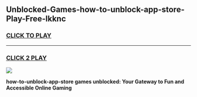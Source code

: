 
## Unblocked-Games-how-to-unblock-app-store-Play-Free-lkknc
<h3>
<a href="https://premium76.site?title=how-to-unblock-app-store&ref=10A">CLICK TO PLAY</a></h3>
<hr>

<h3>
<a href="https://premium76.site?title=how-to-unblock-app-store&ref=10A">CLICK 2 PLAY</a>
  
</h3>

<a href="https://premium76.site?title=how-to-unblock-app-store&ref=10A"><img src="https://clearcache.store/games.png"></a>


**how-to-unblock-app-store games unblocked: Your Gateway to Fun and Accessible Online Gaming**
